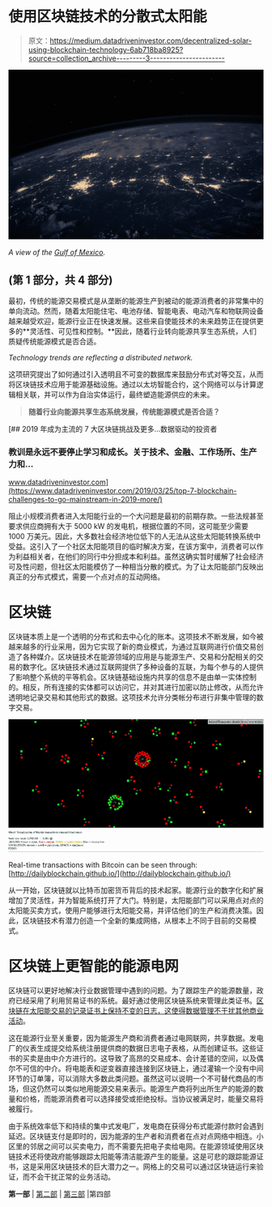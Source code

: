 # 使用区块链技术的分散式太阳能

> 原文：<https://medium.datadriveninvestor.com/decentralized-solar-using-blockchain-technology-6ab718ba8925?source=collection_archive---------3----------------------->

![](img/5d8048855ba85d435f971f3fca98aa48.png)

*A view of the* [*Gulf of Mexico*](https://images.unsplash.com/photo-1451187580459-43490279c0fa?ixlib=rb-1.2.1&ixid=eyJhcHBfaWQiOjEyMDd9&auto=format&fit=crop&w=1952&q=80)*.*

## (第 1 部分，共 4 部分)

最初，传统的能源交易模式是从垄断的能源生产到被动的能源消费者的非常集中的单向流动。然而，随着太阳能住宅、电池存储、智能电表、电动汽车和物联网设备越来越受欢迎，能源行业正在快速发展。这些来自使能技术的未来趋势正在提供更多的**灵活性、可见性和控制。**因此，随着行业转向能源共享生态系统，人们质疑传统能源模式是否合适。

*Technology trends are reflecting a distributed network.*

这项研究提出了如何通过引入透明且不可变的数据库来鼓励分布式对等交互，从而将区块链技术应用于能源基础设施。通过以太坊智能合约，这个网络可以与计算逻辑相关联，并可以作为自治实体运行，最终塑造能源供应的未来。

> **随着行业向能源共享生态系统发展，传统能源模式是否合适？**

[](https://www.datadriveninvestor.com/2019/03/25/top-7-blockchain-challenges-to-go-mainstream-in-2019-more/) [## 2019 年成为主流的 7 大区块链挑战及更多...数据驱动的投资者

### 教训是永远不要停止学习和成长。关于技术、金融、工作场所、生产力和…

www.datadriveninvestor.com](https://www.datadriveninvestor.com/2019/03/25/top-7-blockchain-challenges-to-go-mainstream-in-2019-more/) 

阻止小规模消费者进入太阳能行业的一个大问题是最初的前期存款。一些法规甚至要求供应商拥有大于 5000 kW 的发电机，根据位置的不同，这可能至少需要 1000 万美元。因此，大多数社会经济地位低下的人无法从这些太阳能转换系统中受益。这引入了一个社区太阳能项目的临时解决方案，在该方案中，消费者可以作为利益相关者，在他们的同行中分担成本和利益。虽然这确实暂时缓解了社会经济可及性问题，但社区太阳能模仿了一种相当分散的模式。为了让太阳能部门反映出真正的分布式模式，需要一个点对点的互动网络。

# 区块链

区块链本质上是一个透明的分布式和去中心化的账本。这项技术不断发展，如今被越来越多的行业采用，因为它实现了新的商业模式，为通过互联网进行价值交易创造了各种媒介。区块链技术在能源领域的应用是与能源生产、交易和分配相关的交易的数字化。区块链技术通过互联网提供了多种设备的互联，为每个参与的人提供了影响整个系统的平等机会。区块链基础设施内共享的信息不是由单一实体控制的。相反，所有连接的实体都可以访问它，并对其进行加密以防止修改，从而允许透明地记录交易和其他形式的数据。这项技术允许分类帐分布进行非集中管理的数字交易。

![](img/16ad3c681211099458b89a235857f28c.png)

Real-time transactions with Bitcoin can be seen through: [http://dailyblockchain.github.io/](http://dailyblockchain.github.io/)

从一开始，区块链就以比特币加密货币背后的技术起家。能源行业的数字化和扩展增加了灵活性，并为智能系统打开了大门。特别是，太阳能部门可以采用点对点的太阳能买卖方式，使用户能够进行太阳能交易，并评估他们的生产和消费决策。因此，区块链技术有潜力创造一个全新的集成网络，从根本上不同于目前的交易模式。

# 区块链上更智能的能源电网

区块链可以更好地解决行业数据管理中遇到的问题。为了跟踪生产的能源数量，政府已经采用了利用贸易证书的系统。最好通过使用区块链系统来管理此类证书。[区块链在太阳能交易的记录证书上保持不变的日志，这使得数据管理不干扰其他商业活动](https://www.semanticscholar.org/paper/A-blockchain-based-smart-grid%3A-towards-sustainable-Mengelkamp-Notheisen/57d6de06108aab568915c1590b2fc114947cd35c)。

这在能源行业至关重要，因为能源生产商和消费者通过电网联网，共享数据。发电厂的仪表生成提交给系统注册提供商的数据日志电子表格，从而创建证书。这些证书的买卖是由中介方进行的。这导致了高昂的交易成本、会计差错的空间，以及偶尔不可信的中介。将电能表和逆变器直接连接到区块链上，通过灌输一个没有中间环节的订单簿，可以消除大多数此类问题。虽然这可以说明一个不可替代商品的市场，但这仍然可以类似地用能源交易来表示。能源生产商将列出所生产的能源的数量和价格，而能源消费者可以选择接受或拒绝投标。当协议被满足时，能量交易将被履行。

由于系统效率低下和持续的集中式发电厂，发电商在获得分布式能源付款时会遇到延迟。区块链支付是即时的，因为能源的生产者和消费者在点对点网络中相连。小区里的邻居之间可以买卖电力，而不需要先把电子卖给电网。在能源领域使用区块链技术还将使政府能够跟踪太阳能等清洁能源产生的能量。这是可悲的跟踪能源证书，这是采用区块链技术的巨大潜力之一。网格上的交易可以通过区块链运行来验证，而不会干扰正常的业务活动。

**第一部** | [第二部](https://medium.com/@simonbalean/decentralized-solar-using-blockchain-technology-751e424439b4?sk=2bd24176d130b2821d2376c42cb8063b) | [第三部](https://medium.com/fullstacked/decentralized-solar-using-blockchain-technology-ee6a120b9da5?source=friends_link&sk=4d2a0fecd846181e7984f18e0f213a63) |第四部